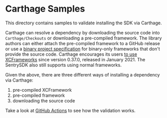 # Carthage Samples

This directory contains samples to validate installing the SDK via Carthage.

Carthage can resolve a dependency by downloading the source code into `Carthage/Checkouts` or downloading a pre-compiled framework. The library authors can either attach the pre-compiled framework to a GitHub release or use a [binary project specification][1] for binary-only frameworks that don't provide the source code.
Carthage encourages its users [to use XCFrameworks][2] since version 0.37.0, released in January 2021. The SentrySDK also still supports using normal frameworks.

Given the above, there are three different ways of installing a dependency via Carthage:

1. pre-compiled XCFramework
2. pre-compiled framework
3. downloading the source code

[1]: https://github.com/Carthage/Carthage/blob/master/Documentation/Artifacts.md#binary-project-specification
[2]: https://github.com/Carthage/Carthage#getting-started

Take a look at [GitHub Actions](../../.github/workflows/buildandtest.yml) to see how the validation works.
